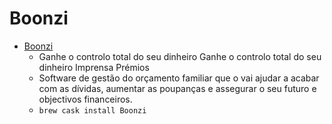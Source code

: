 # Boonzi
- [Boonzi](https://www.boonzi.pt/)
  -  Ganhe o controlo total do seu dinheiro Ganhe o controlo total do seu dinheiro Imprensa Prémios
  - Software de gestão do orçamento familiar que o vai ajudar a acabar com as dívidas, aumentar as poupanças e assegurar o seu futuro e objectivos financeiros.
  - `brew cask install Boonzi`
